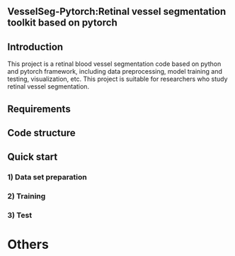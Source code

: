 ## VesselSeg-Pytorch:Retinal vessel segmentation toolkit based on pytorch
## Introduction
This project is a retinal blood vessel segmentation code based on python and pytorch framework, including data preprocessing, model training and testing, visualization, etc. This project is suitable for researchers who study retinal vessel segmentation.

## Requirements  

## Code structure 
 
## Quick start 
### 1) Data set preparation 

### 2) Training 

### 3) Test 

# Others 